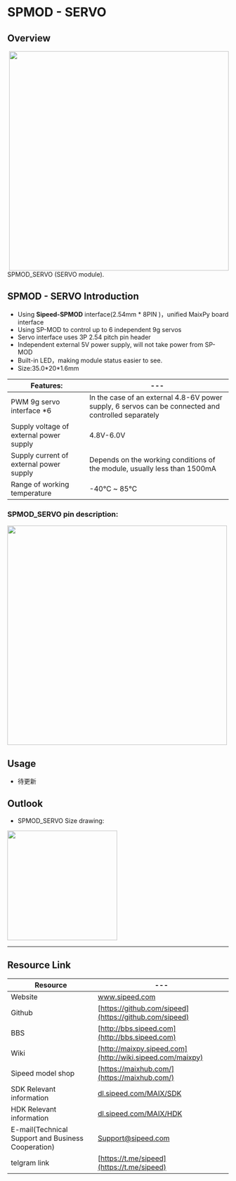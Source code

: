 # SPMOD - SERVO


## Overview

<img src="../../assets/spmod/spmod_servo/sp_servo.png" align="right" width="" height="500" />

SPMOD_SERVO (SERVO module).

## SPMOD - SERVO Introduction

- Using **Sipeed-SPMOD** interface(2.54mm * 8PIN )，unified MaixPy board interface
- Using SP-MOD to control up to 6 independent 9g servos
- Servo interface uses 3P 2.54 pitch pin header
- Independent external 5V power supply, will not take power from SP-MOD
- Built-in LED，making module status easier to see.
- Size:35.0\*20\*1.6mm

| Features: | --- |
| --- | -- |
| PWM 9g servo interface *6 | In the case of an external 4.8-6V power supply, 6 servos can be connected and controlled separately |
| Supply voltage of external power supply | 4.8V-6.0V |
| Supply current of external power supply | Depends on the working conditions of the module, usually less than 1500mA |
| Range of working temperature | -40℃ ~ 85℃ |


###  SPMOD_SERVO pin description:


<img src="../../assets/spmod/spmod_servo/sp_servo_pin.png" width="500" />


## Usage

- 待更新

## Outlook

- SPMOD_SERVO Size drawing:

<img src="../../assets/spmod/spmod_servo/sipeed_spmod_servo.png" height="250" />

-----

## Resource Link

| Resource | --- |
| --- | --- |
| Website | www.sipeed.com |
| Github | [https://github.com/sipeed](https://github.com/sipeed) |
| BBS | [http://bbs.sipeed.com](http://bbs.sipeed.com) |
| Wiki | [http://maixpy.sipeed.com](http://wiki.sipeed.com/maixpy) |
| Sipeed model shop | [https://maixhub.com/](https://maixhub.com/) |
| SDK Relevant information | [dl.sipeed.com/MAIX/SDK](dl.sipeed.com/MAIX/SDK) |
| HDK Relevant information | [dl.sipeed.com/MAIX/HDK](dl.sipeed.com/MAIX/HDK) |
| E-mail(Technical Support and Business Cooperation) | [Support@sipeed.com](mailto:support@sipeed.com) |
| telgram link | [https://t.me/sipeed](https://t.me/sipeed) |
